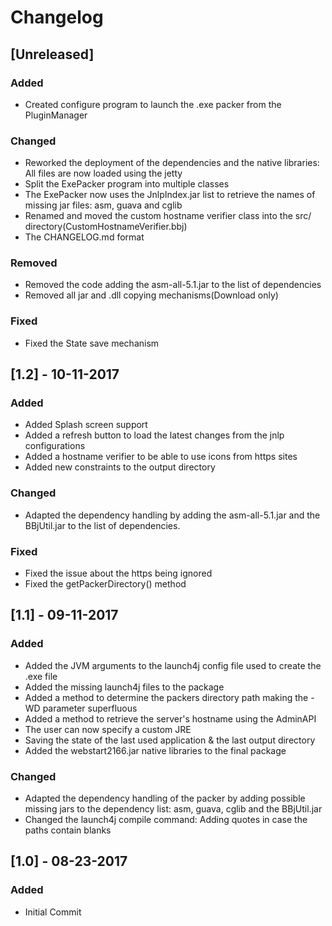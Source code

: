 # Changelog

## [Unreleased]

### Added
- Created configure program to launch the .exe packer from the PluginManager

### Changed 
- Reworked the deployment of the dependencies and the native libraries: All files are now loaded using the jetty 
- Split the ExePacker program into multiple classes
- The ExePacker now uses the JnlpIndex.jar list to retrieve the names of missing jar files: asm, guava and cglib 
- Renamed and moved the custom hostname verifier class into the src/ directory(CustomHostnameVerifier.bbj)
- The CHANGELOG.md format

### Removed
- Removed the code adding the asm-all-5.1.jar to the list of dependencies
- Removed all jar and .dll copying mechanisms(Download only)

### Fixed 
- Fixed the State save mechanism 

## [1.2] - 10-11-2017 

### Added 
- Added Splash screen support
- Added a refresh button to load the latest changes from the jnlp configurations
- Added a hostname verifier to be able to use icons from https sites
- Added new constraints to the output directory

### Changed
- Adapted the dependency handling by adding the asm-all-5.1.jar and the BBjUtil.jar to the list of dependencies.

### Fixed
- Fixed the issue about the https being ignored 
- Fixed the getPackerDirectory() method

## [1.1] - 09-11-2017

### Added
- Added the JVM arguments to the launch4j config file used to create the .exe file
- Added the missing launch4j files to the package
- Added a method to determine the packers directory path making the -WD parameter superfluous
- Added a method to retrieve the server's hostname using the AdminAPI
- The user can now specify a custom JRE
- Saving the state of the last used application & the last output directory
- Added the webstart2166.jar native libraries to the final package

### Changed
- Adapted the dependency handling of the packer by adding possible missing jars to the dependency list: asm, guava, cglib and the BBjUtil.jar
- Changed the launch4j compile command: Adding quotes in case the paths contain blanks

## [1.0] - 08-23-2017

### Added
- Initial Commit

